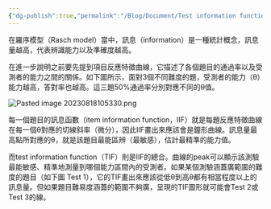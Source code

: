 ```yaml
---
{"dg-publish":true,"permalink":"/Blog/Document/Test information function/","title":"Test information function","tags":["blog","IRT"],"created":"2023-08-18","updated":"2024-03-11T11:54"}
---
```




在羅序模型（Rasch model）當中，訊息（information）是一種統計概念，訊息量越高，代表辨識能力以及準確度越高。

在進一步說明之前要先提到項目反應特徵曲線，它描述了各個題目的通過率以及受測者的能力之間的關係。如下圖所示，面對3個不同難度的題，受測者的能力（θ）能力越高，答對率也越高。這三題50%通過率分別對應不同的θ值。

![Pasted image 20230818105330.png](/img/user/Blog/Document/Pasted%20image%2020230818105330.png)


每一個題目的訊息函數（item information function，IIF）就是每題反應特徵曲線在每一個θ對應的切線斜率（微分），因此IIF畫出來應該會是鐘形曲線。訊息量最高點所對應的θ，就是該題目最能區辨（最敏感），估計最精準的能力值。

而test information function（TIF）則是IIF的總合。曲線的peak可以顯示該測驗最能敏感、精準地測量到哪個能力區間內的受測者。如果某個測驗涵蓋廣範圍的難度的題目（如下圖 Test 1），它的TIF畫出來應該從低θ到高θ都有相當程度以上的訊息量。但如果題目難易度涵蓋的範圍不夠廣，呈現的TIF圖形就可能會Test 2或Test 3的線。

<style> .container {font-family: sans-serif; text-align: center;} .button-wrapper button {z-index: 1;height: 40px; width: 100px; margin: 10px;padding: 5px;} .excalidraw .App-menu_top .buttonList { display: flex;} .excalidraw-wrapper { height: 800px; margin: 50px; position: relative;} :root[dir="ltr"] .excalidraw .layer-ui__wrapper .zen-mode-transition.App-menu_bottom--transition-left {transform: none;} </style><script src="https://cdn.jsdelivr.net/npm/react@17/umd/react.production.min.js"></script><script src="https://cdn.jsdelivr.net/npm/react-dom@17/umd/react-dom.production.min.js"></script><script type="text/javascript" src="https://cdn.jsdelivr.net/npm/@excalidraw/excalidraw@0/dist/excalidraw.production.min.js"></script><div id="ideal_TIFexcalidraw.md1"></div><script>(function(){const InitialData={"type":"excalidraw","version":2,"source":"https://github.com/zsviczian/obsidian-excalidraw-plugin/releases/tag/1.9.16","elements":[{"type":"line","version":128,"versionNonce":375433208,"isDeleted":false,"id":"caYVpTqgPOdlVXi4oaB9h","fillStyle":"hachure","strokeWidth":1,"strokeStyle":"solid","roughness":1,"opacity":100,"angle":0,"x":-266.28515625,"y":-262.53515625,"strokeColor":"#1e1e1e","backgroundColor":"transparent","width":5.684341886080802e-14,"height":363.5859375,"seed":554185608,"groupIds":[],"frameId":null,"roundness":{"type":2},"boundElements":[],"updated":1692327913958,"link":null,"locked":false,"startBinding":null,"endBinding":null,"lastCommittedPoint":null,"startArrowhead":null,"endArrowhead":null,"points":[[0,0],[-5.684341886080802e-14,363.5859375]]},{"type":"line","version":290,"versionNonce":1529371384,"isDeleted":false,"id":"w63VU9EQT1aiVyvNmB16_","fillStyle":"hachure","strokeWidth":1,"strokeStyle":"solid","roughness":1,"opacity":100,"angle":0,"x":158.0546875,"y":101.08870738856955,"strokeColor":"#1e1e1e","backgroundColor":"transparent","width":426.6452915844875,"height":0,"seed":2096687352,"groupIds":[],"frameId":null,"roundness":{"type":2},"boundElements":[],"updated":1692327923525,"link":null,"locked":false,"startBinding":null,"endBinding":null,"lastCommittedPoint":null,"startArrowhead":null,"endArrowhead":null,"points":[[0,0],[-426.6452915844875,0]]},{"type":"text","version":50,"versionNonce":244537016,"isDeleted":false,"id":"yNvue25o","fillStyle":"hachure","strokeWidth":1,"strokeStyle":"solid","roughness":1,"opacity":100,"angle":0,"x":-69.328125,"y":118.30078125,"strokeColor":"#1e1e1e","backgroundColor":"transparent","width":11.219985961914062,"height":25,"seed":1414675448,"groupIds":[],"frameId":null,"roundness":null,"boundElements":[],"updated":1692605283006,"link":null,"locked":false,"fontSize":20,"fontFamily":1,"text":"θ","rawText":"θ","textAlign":"left","verticalAlign":"top","containerId":null,"originalText":"θ","lineHeight":1.25,"baseline":18},{"type":"text","version":108,"versionNonce":1476169928,"isDeleted":false,"id":"EliHJ9jo","fillStyle":"hachure","strokeWidth":1,"strokeStyle":"solid","roughness":1,"opacity":100,"angle":4.71238898038469,"x":-352.296875,"y":-96.40234375,"strokeColor":"#1e1e1e","backgroundColor":"transparent","width":105.21989440917969,"height":25,"seed":1215075576,"groupIds":[],"frameId":null,"roundness":null,"boundElements":[],"updated":1692605283006,"link":null,"locked":false,"fontSize":20,"fontFamily":1,"text":"information","rawText":"information","textAlign":"left","verticalAlign":"top","containerId":null,"originalText":"information","lineHeight":1.25,"baseline":18},{"type":"freedraw","version":402,"versionNonce":857114504,"isDeleted":false,"id":"_1ERetLBmm_2A0KY5L9JL","fillStyle":"hachure","strokeWidth":0.5,"strokeStyle":"solid","roughness":1,"opacity":100,"angle":0,"x":-255.65625,"y":-30.671875,"strokeColor":"#e03131","backgroundColor":"transparent","width":421.30859375,"height":78.7109375,"seed":1988796552,"groupIds":[],"frameId":null,"roundness":null,"boundElements":[],"updated":1692327975279,"link":null,"locked":false,"points":[[0,0],[0.40625,0],[0.8125,-0.41015625],[1.21875,-0.8203125],[1.625,-1.23046875],[2.03125,-1.23046875],[2.84375,-2.05078125],[3.25,-2.05078125],[3.65625,-2.4609375],[5.44921875,-3.0625],[6.26171875,-3.47265625],[8.4609375,-4.671875],[9.2734375,-5.08203125],[11.47265625,-5.68359375],[13.265625,-6.28515625],[14.078125,-6.6953125],[14.484375,-6.6953125],[15.296875,-7.10546875],[15.703125,-7.10546875],[16.921875,-7.515625],[17.328125,-7.92578125],[18.546875,-7.92578125],[18.953125,-8.3359375],[21.55859375,-9.34765625],[22.37109375,-9.7578125],[22.77734375,-9.7578125],[23.18359375,-9.7578125],[23.18359375,-10.16796875],[23.58984375,-10.16796875],[23.99609375,-10.578125],[24.40234375,-10.578125],[25.21484375,-10.98828125],[26.02734375,-11.3984375],[27.8203125,-12.59765625],[28.2265625,-12.59765625],[29.8515625,-13.41796875],[30.2578125,-13.828125],[31.0703125,-14.23828125],[31.8828125,-14.23828125],[32.6953125,-14.6484375],[33.1015625,-15.05859375],[34.3203125,-15.46875],[34.3203125,-15.87890625],[35.9453125,-16.6953125],[36.3515625,-16.6953125],[37.5703125,-17.51171875],[37.9765625,-17.921875],[38.7890625,-18.33203125],[39.6015625,-18.7421875],[40.4140625,-19.15234375],[41.2265625,-19.96875],[42.4453125,-20.7890625],[42.8515625,-21.19921875],[43.2578125,-21.19921875],[44.4765625,-22.01953125],[44.8828125,-22.01953125],[45.2890625,-22.4296875],[46.1015625,-22.83984375],[46.9140625,-23.66015625],[47.7265625,-24.0703125],[48.1328125,-24.48046875],[48.5390625,-24.48046875],[50.73828125,-26.08984375],[51.14453125,-26.08984375],[51.95703125,-26.5],[52.36328125,-26.91015625],[53.17578125,-26.91015625],[53.98828125,-27.3203125],[54.80078125,-27.73046875],[55.61328125,-27.73046875],[57.8125,-28.7421875],[58.21875,-28.7421875],[59.4375,-29.5625],[59.84375,-29.5625],[61.0625,-29.97265625],[61.46875,-29.97265625],[62.28125,-29.97265625],[62.28125,-30.3828125],[63.09375,-30.3828125],[63.5,-30.79296875],[65.125,-31.203125],[66.34375,-32.0234375],[66.75,-32.0234375],[67.5625,-32.43359375],[68.78125,-32.84375],[69.1875,-32.84375],[71.38671875,-33.85546875],[71.79296875,-34.265625],[73.41796875,-35.0859375],[73.82421875,-35.0859375],[76.0234375,-36.09765625],[76.4296875,-36.5078125],[77.6484375,-36.91796875],[79.44140625,-37.51953125],[80.25390625,-37.9296875],[80.66015625,-38.33984375],[82.859375,-38.94140625],[83.265625,-38.94140625],[84.484375,-39.3515625],[84.890625,-39.76171875],[85.703125,-40.171875],[86.109375,-40.171875],[87.734375,-40.9921875],[88.140625,-40.9921875],[90.33984375,-42.19140625],[92.1328125,-43.390625],[92.9453125,-43.80078125],[94.73828125,-44.40234375],[95.55078125,-44.8125],[96.36328125,-45.22265625],[97.58203125,-45.6328125],[97.98828125,-46.04296875],[98.80078125,-46.453125],[100.01953125,-46.86328125],[100.83203125,-47.6796875],[101.64453125,-48.08984375],[102.05078125,-48.5],[102.86328125,-48.5],[103.67578125,-48.91015625],[103.67578125,-49.3203125],[104.48828125,-49.73046875],[105.30078125,-49.73046875],[105.70703125,-50.140625],[106.11328125,-50.55078125],[106.92578125,-50.55078125],[107.33203125,-50.9609375],[109.53125,-51.5625],[110.34375,-51.97265625],[111.5625,-52.3828125],[111.96875,-52.79296875],[112.375,-53.203125],[113.1875,-53.203125],[114,-53.61328125],[114.40625,-54.0234375],[117.01171875,-55.03515625],[117.82421875,-55.4453125],[118.23046875,-55.4453125],[122.8359375,-57.34375],[123.2421875,-57.75390625],[124.0546875,-58.1640625],[124.8671875,-58.57421875],[126.0859375,-58.984375],[126.4921875,-58.984375],[128.1171875,-59.39453125],[128.9296875,-59.8046875],[130.5546875,-60.21484375],[131.3671875,-60.625],[132.5859375,-61.03515625],[134.37890625,-61.63671875],[135.19140625,-61.63671875],[136.00390625,-62.046875],[136.41015625,-62.046875],[137.62890625,-62.8671875],[138.03515625,-62.8671875],[138.84765625,-63.27734375],[139.66015625,-63.27734375],[140.06640625,-63.27734375],[140.06640625,-63.6875],[141.28515625,-64.09765625],[142.09765625,-64.09765625],[143.31640625,-64.5078125],[143.72265625,-64.5078125],[144.94140625,-65.328125],[145.34765625,-65.328125],[146.16015625,-65.328125],[146.97265625,-65.73828125],[147.78515625,-65.73828125],[148.59765625,-66.1484375],[149.81640625,-66.55859375],[150.62890625,-66.55859375],[151.84765625,-66.96875],[152.25390625,-66.96875],[156.453125,-67.37890625],[156.859375,-67.37890625],[159.05859375,-67.37890625],[159.46484375,-67.37890625],[160.68359375,-67.37890625],[161.08984375,-67.37890625],[162.30859375,-67.37890625],[162.71484375,-67.37890625],[163.93359375,-67.37890625],[164.33984375,-67.37890625],[167.92578125,-67.37890625],[168.73828125,-67.37890625],[172.53125,-67.37890625],[173.34375,-67.37890625],[175.54296875,-67.37890625],[177.3359375,-67.37890625],[178.1484375,-67.37890625],[179.3671875,-67.37890625],[179.7734375,-67.37890625],[181.3984375,-67.37890625],[181.8046875,-67.37890625],[183.0234375,-67.37890625],[185.22265625,-67.37890625],[185.62890625,-67.37890625],[186.44140625,-67.37890625],[187.66015625,-67.37890625],[188.87890625,-67.37890625],[189.28515625,-67.37890625],[190.50390625,-67.37890625],[194.703125,-67.37890625],[195.109375,-67.37890625],[198.90234375,-67.37890625],[199.71484375,-67.37890625],[201.5078125,-67.37890625],[201.9140625,-67.37890625],[203.1328125,-67.37890625],[203.5390625,-67.37890625],[203.9453125,-67.37890625],[204.3515625,-67.37890625],[204.7578125,-67.37890625],[205.1640625,-67.37890625],[205.9765625,-67.37890625],[206.3828125,-67.37890625],[207.1953125,-67.37890625],[208.0078125,-67.37890625],[212.20703125,-66.43359375],[212.61328125,-66.43359375],[213.42578125,-66.43359375],[213.83203125,-66.02734375],[215.05078125,-66.02734375],[215.45703125,-66.02734375],[216.26953125,-65.62109375],[217.08203125,-65.62109375],[219.28125,-65.62109375],[219.6875,-65.21484375],[221.3125,-64.80859375],[222.125,-64.80859375],[223.34375,-64.40234375],[223.75,-64.40234375],[225.94921875,-63.8046875],[226.76171875,-63.8046875],[227.57421875,-63.8046875],[229.3671875,-63.20703125],[231.97265625,-63.20703125],[232.78515625,-63.20703125],[237.390625,-62.26171875],[238.203125,-62.26171875],[240.40234375,-61.6640625],[241.21484375,-61.6640625],[242.43359375,-61.6640625],[244.2265625,-61.6640625],[244.6328125,-61.2578125],[245.8515625,-61.2578125],[246.2578125,-61.2578125],[247.4765625,-60.8515625],[247.8828125,-60.8515625],[250.08203125,-60.4453125],[250.48828125,-60.4453125],[252.11328125,-60.4453125],[252.92578125,-60.0390625],[254.14453125,-60.0390625],[254.95703125,-59.6328125],[256.17578125,-59.6328125],[256.58203125,-59.2265625],[257.80078125,-59.2265625],[258.20703125,-58.8203125],[259.83203125,-58.4140625],[260.64453125,-58.0078125],[262.4375,-57.41015625],[266.0234375,-56.21484375],[266.8359375,-55.80859375],[268.62890625,-55.2109375],[269.44140625,-55.2109375],[270.25390625,-54.3984375],[270.66015625,-54.3984375],[274.859375,-52.50390625],[280.65625,-50.1875],[282.28125,-49.375],[284.07421875,-48.1796875],[285.69921875,-47.3671875],[286.10546875,-47.3671875],[288.3046875,-46.36328125],[288.7109375,-46.36328125],[290.3359375,-45.14453125],[291.1484375,-45.14453125],[293.34765625,-43.54296875],[297.140625,-41.6484375],[298.359375,-41.2421875],[299.171875,-40.4296875],[300.796875,-39.6171875],[301.203125,-39.6171875],[302.828125,-39.2109375],[303.234375,-38.8046875],[304.453125,-38.3984375],[305.265625,-37.9921875],[307.46484375,-36.98828125],[308.27734375,-36.98828125],[312.4765625,-35.63671875],[316.26953125,-34.69140625],[317.48828125,-34.28515625],[319.28125,-33.6875],[321.88671875,-32.68359375],[322.69921875,-32.68359375],[326.8984375,-31.33203125],[327.3046875,-31.33203125],[329.09765625,-30.734375],[329.91015625,-30.328125],[330.72265625,-29.921875],[331.53515625,-29.921875],[331.94140625,-29.921875],[333.16015625,-29.515625],[333.56640625,-29.109375],[334.78515625,-29.109375],[335.19140625,-28.703125],[337.390625,-28.10546875],[339.18359375,-28.10546875],[339.99609375,-27.69921875],[340.80859375,-27.29296875],[343.0078125,-26.6953125],[343.4140625,-26.2890625],[345.61328125,-25.69140625],[346.01953125,-25.69140625],[348.625,-25.09375],[349.03125,-24.6875],[351.23046875,-23.68359375],[353.0234375,-23.0859375],[353.8359375,-22.6796875],[355.62890625,-22.08203125],[356.44140625,-21.26953125],[357.25390625,-21.26953125],[357.66015625,-20.86328125],[358.47265625,-20.45703125],[358.87890625,-20.45703125],[360.09765625,-20.05078125],[360.91015625,-19.23828125],[361.72265625,-19.23828125],[362.53515625,-18.83203125],[363.75390625,-18.01953125],[364.56640625,-18.01953125],[365.78515625,-17.20703125],[366.19140625,-17.20703125],[368.796875,-16.203125],[370.58984375,-16.203125],[375.1953125,-14.30859375],[376.98828125,-13.7109375],[378.20703125,-12.8984375],[380,-12.30078125],[381.21875,-11.89453125],[381.625,-11.89453125],[382.03125,-11.89453125],[382.84375,-11.08203125],[384.46875,-10.26953125],[385.28125,-9.86328125],[391.890625,-7.140625],[393.68359375,-6.54296875],[394.90234375,-5.73046875],[395.71484375,-5.73046875],[396.12109375,-5.32421875],[396.93359375,-4.91796875],[396.93359375,-4.51171875],[397.74609375,-4.10546875],[398.15234375,-4.10546875],[398.96484375,-3.69921875],[398.96484375,-3.29296875],[399.77734375,-2.88671875],[400.18359375,-2.88671875],[400.99609375,-2.07421875],[401.40234375,-1.66796875],[402.62109375,-1.26171875],[403.02734375,-0.85546875],[403.43359375,-0.44921875],[404.24609375,-0.04296875],[404.65234375,-0.04296875],[405.05859375,0.36328125],[405.46484375,0.76953125],[406.27734375,1.17578125],[406.68359375,1.58203125],[407.49609375,1.98828125],[407.90234375,1.98828125],[408.30859375,2.39453125],[408.71484375,2.80078125],[409.12109375,3.20703125],[409.52734375,3.61328125],[410.33984375,4.01953125],[411.15234375,4.42578125],[412.37109375,5.23828125],[412.77734375,5.64453125],[413.58984375,6.05078125],[413.58984375,6.45703125],[413.99609375,6.45703125],[414.80859375,7.26953125],[415.21484375,7.26953125],[416.02734375,7.67578125],[416.43359375,8.08203125],[417.24609375,8.48828125],[417.65234375,8.48828125],[418.05859375,8.48828125],[418.46484375,8.48828125],[418.46484375,8.89453125],[418.87109375,8.89453125],[418.87109375,9.30078125],[419.27734375,9.30078125],[420.08984375,10.11328125],[420.90234375,10.92578125],[420.90234375,11.33203125],[421.30859375,11.33203125],[421.30859375,11.33203125]],"lastCommittedPoint":null,"simulatePressure":true,"pressures":[]},{"type":"freedraw","version":724,"versionNonce":1795550344,"isDeleted":false,"id":"VZwp2T_V4XIKv_Rh2lsT8","fillStyle":"hachure","strokeWidth":0.5,"strokeStyle":"solid","roughness":1,"opacity":100,"angle":0,"x":-248.82421875,"y":42.5859375,"strokeColor":"#1971c2","backgroundColor":"transparent","width":379.53515625,"height":157.25390625,"seed":82597512,"groupIds":[],"frameId":null,"roundness":null,"boundElements":[],"updated":1692328012897,"link":null,"locked":false,"points":[[0,0],[0,-0.41015625],[0.8125,-0.41015625],[1.21875,-0.41015625],[2.03125,-0.41015625],[2.4375,-0.41015625],[2.84375,-0.41015625],[3.25,-0.41015625],[4.0625,-0.41015625],[4.875,-0.41015625],[5.28125,-0.41015625],[5.6875,-0.41015625],[6.09375,-0.41015625],[6.5,-0.41015625],[6.90625,-0.41015625],[7.3125,-0.41015625],[7.71875,-0.41015625],[8.125,-0.41015625],[8.53125,-0.8203125],[8.9375,-0.8203125],[9.75,-0.8203125],[10.15625,-0.8203125],[10.5625,-0.8203125],[10.96875,-1.23046875],[11.375,-1.23046875],[11.78125,-1.23046875],[12.1875,-1.23046875],[12.59375,-1.23046875],[13,-1.23046875],[13.8125,-1.640625],[14.625,-1.640625],[15.4375,-1.640625],[16.25,-2.05078125],[17.0625,-2.05078125],[17.46875,-2.05078125],[18.28125,-2.05078125],[18.6875,-2.05078125],[19.90625,-2.05078125],[20.3125,-2.05078125],[21.53125,-2.05078125],[22.34375,-2.4609375],[22.75,-2.4609375],[23.15625,-2.4609375],[23.96875,-2.4609375],[24.375,-2.4609375],[25.1875,-2.4609375],[25.59375,-2.4609375],[26.40625,-2.4609375],[26.8125,-2.4609375],[27.21875,-2.4609375],[27.625,-2.4609375],[28.03125,-2.4609375],[28.4375,-2.4609375],[28.84375,-2.87109375],[29.25,-2.87109375],[30.0625,-2.87109375],[30.46875,-2.87109375],[30.875,-2.87109375],[31.6875,-2.87109375],[32.09375,-2.87109375],[32.90625,-2.87109375],[33.3125,-2.87109375],[34.125,-3.28125],[34.53125,-3.28125],[34.9375,-3.28125],[35.34375,-3.28125],[36.15625,-3.28125],[36.5625,-3.28125],[37.375,-3.69140625],[38.1875,-3.69140625],[39,-3.69140625],[39.8125,-4.1015625],[40.625,-4.1015625],[41.03125,-4.1015625],[41.84375,-4.1015625],[42.25,-4.1015625],[43.0625,-4.51171875],[43.875,-4.921875],[44.28125,-4.921875],[45.09375,-5.33203125],[45.5,-5.33203125],[45.90625,-5.33203125],[46.3125,-5.33203125],[46.71875,-5.33203125],[47.125,-5.7421875],[47.53125,-5.7421875],[47.9375,-6.15234375],[48.34375,-6.15234375],[48.75,-6.15234375],[49.5625,-6.5625],[49.96875,-6.5625],[50.78125,-6.97265625],[51.1875,-6.97265625],[51.59375,-6.97265625],[52,-7.3828125],[52.8125,-7.79296875],[53.21875,-7.79296875],[53.625,-8.203125],[54.03125,-8.203125],[54.4375,-8.61328125],[55.25,-9.0234375],[55.65625,-9.0234375],[55.65625,-9.43359375],[56.0625,-9.84375],[56.46875,-9.84375],[56.46875,-10.25390625],[57.28125,-10.6640625],[57.28125,-11.07421875],[58.09375,-12.30078125],[60.9375,-15.1484375],[61.75,-15.96875],[62.5625,-16.78515625],[62.96875,-17.60546875],[63.375,-18.015625],[63.78125,-18.8359375],[64.1875,-19.24609375],[64.59375,-19.65625],[64.59375,-20.06640625],[65.40625,-21.29296875],[65.8125,-21.703125],[66.21875,-22.5234375],[66.625,-22.93359375],[67.03125,-23.75390625],[67.4375,-23.75390625],[67.84375,-24.57421875],[67.84375,-24.984375],[68.25,-25.39453125],[68.65625,-25.8046875],[68.65625,-26.625],[69.0625,-26.625],[69.0625,-27.03515625],[69.46875,-27.4453125],[69.46875,-27.85546875],[69.875,-28.265625],[69.875,-28.67578125],[70.28125,-29.49609375],[70.28125,-29.90625],[70.6875,-30.31640625],[71.8828125,-32.11328125],[72.2890625,-33.33984375],[72.88671875,-35.13671875],[75.1875,-39.75],[75.1875,-40.16015625],[77.89453125,-45.58984375],[78.4921875,-47.38671875],[78.8984375,-48.203125],[79.3046875,-50.81640625],[80.30859375,-53.0234375],[80.71484375,-53.84375],[81.12109375,-54.66015625],[81.52734375,-55.88671875],[81.93359375,-56.296875],[82.33984375,-57.5234375],[82.33984375,-57.93359375],[82.74609375,-58.75390625],[82.74609375,-59.1640625],[82.74609375,-59.984375],[83.15234375,-60.80078125],[83.15234375,-61.62109375],[83.55859375,-62.4375],[83.55859375,-62.84765625],[83.96484375,-64.07421875],[83.96484375,-64.484375],[84.37109375,-65.3046875],[84.37109375,-66.12109375],[84.77734375,-66.94140625],[85.18359375,-67.7578125],[85.58984375,-68.984375],[85.58984375,-69.39453125],[85.99609375,-71.02734375],[86.40234375,-71.84375],[87.75390625,-76.45703125],[87.75390625,-76.8671875],[88.16015625,-78.09375],[88.56640625,-78.50390625],[88.97265625,-79.73046875],[89.37890625,-80.140625],[89.37890625,-80.9609375],[89.78515625,-81.77734375],[90.3828125,-84.390625],[90.3828125,-84.80078125],[90.7890625,-85.62109375],[91.1953125,-86.03125],[91.1953125,-86.84765625],[91.6015625,-87.2578125],[91.6015625,-88.484375],[92.0078125,-88.89453125],[92.0078125,-89.3046875],[92.0078125,-90.53125],[92.4140625,-90.94140625],[93.01171875,-93.1484375],[93.01171875,-93.55859375],[93.41796875,-95.19140625],[93.82421875,-96.0078125],[93.82421875,-97.234375],[93.82421875,-97.64453125],[94.63671875,-98.87109375],[94.63671875,-99.28125],[94.63671875,-100.1015625],[94.63671875,-100.51171875],[95.44921875,-101.33203125],[95.44921875,-101.7421875],[95.44921875,-102.5625],[95.85546875,-102.97265625],[95.85546875,-103.79296875],[96.26171875,-104.203125],[96.26171875,-105.4296875],[96.66796875,-105.83984375],[96.66796875,-106.25],[96.66796875,-107.0703125],[97.07421875,-107.88671875],[97.07421875,-108.70703125],[97.48046875,-109.5234375],[97.48046875,-110.34375],[97.48046875,-110.75390625],[97.88671875,-111.1640625],[97.88671875,-111.57421875],[97.88671875,-112.39453125],[98.29296875,-112.8046875],[98.29296875,-114.03125],[98.69921875,-114.44140625],[99.10546875,-116.6484375],[99.51171875,-117.46484375],[99.51171875,-118.28515625],[99.91796875,-118.6953125],[99.91796875,-119.10546875],[100.32421875,-119.92578125],[100.73046875,-120.3359375],[100.73046875,-120.74609375],[101.13671875,-121.15625],[101.13671875,-121.56640625],[101.13671875,-121.9765625],[101.13671875,-122.38671875],[101.54296875,-122.38671875],[101.54296875,-122.796875],[101.94921875,-123.6171875],[102.35546875,-124.43359375],[102.76171875,-125.25390625],[103.359375,-127.05078125],[104.36328125,-129.2578125],[104.76953125,-129.66796875],[105.17578125,-130.89453125],[105.58203125,-131.3046875],[105.98828125,-132.125],[105.98828125,-132.53515625],[106.39453125,-133.35546875],[106.80078125,-133.35546875],[106.80078125,-133.765625],[106.80078125,-134.17578125],[107.20703125,-134.17578125],[107.20703125,-134.5859375],[107.61328125,-134.5859375],[107.61328125,-135.40625],[108.01953125,-135.81640625],[108.42578125,-136.2265625],[108.42578125,-136.63671875],[108.83203125,-137.046875],[109.23828125,-137.046875],[109.23828125,-137.45703125],[109.23828125,-137.8671875],[109.64453125,-138.27734375],[110.05078125,-138.27734375],[110.05078125,-138.6875],[110.45703125,-139.09765625],[110.86328125,-139.09765625],[110.86328125,-139.5078125],[111.26953125,-139.91796875],[111.67578125,-140.328125],[112.08203125,-140.328125],[112.08203125,-140.73828125],[112.48828125,-140.73828125],[112.89453125,-141.1484375],[113.30078125,-141.55859375],[113.70703125,-141.55859375],[113.70703125,-141.96875],[114.51953125,-142.37890625],[114.92578125,-142.37890625],[115.33203125,-142.7890625],[115.73828125,-143.19921875],[116.14453125,-143.609375],[116.55078125,-143.609375],[116.95703125,-143.609375],[117.36328125,-144.01953125],[117.76953125,-144.4296875],[118.17578125,-144.4296875],[118.58203125,-144.4296875],[118.58203125,-144.83984375],[118.98828125,-144.83984375],[119.39453125,-145.25],[119.80078125,-145.25],[120.20703125,-145.66015625],[120.61328125,-145.66015625],[121.01953125,-145.66015625],[121.83203125,-146.0703125],[122.23828125,-146.0703125],[123.05078125,-146.48046875],[123.45703125,-146.48046875],[123.86328125,-146.890625],[124.26953125,-146.890625],[124.26953125,-147.30078125],[124.67578125,-147.30078125],[125.48828125,-147.30078125],[126.30078125,-147.7109375],[127.11328125,-147.7109375],[127.51953125,-147.7109375],[127.92578125,-148.12109375],[128.33203125,-148.12109375],[129.14453125,-148.53125],[129.55078125,-148.53125],[130.36328125,-148.53125],[130.76953125,-148.94140625],[132.96875,-149.3515625],[133.375,-149.3515625],[135.57421875,-149.953125],[135.98046875,-149.953125],[136.38671875,-149.953125],[136.38671875,-150.36328125],[136.79296875,-150.36328125],[137.19921875,-150.36328125],[137.60546875,-150.36328125],[138.01171875,-150.36328125],[138.41796875,-150.36328125],[139.63671875,-150.36328125],[140.04296875,-150.36328125],[141.66796875,-150.7734375],[142.48046875,-150.7734375],[144.10546875,-151.59375],[144.51171875,-151.59375],[144.91796875,-151.59375],[145.32421875,-151.59375],[145.73046875,-151.59375],[146.54296875,-151.59375],[146.94921875,-151.1875],[147.35546875,-151.1875],[147.76171875,-151.1875],[148.16796875,-151.1875],[148.57421875,-151.1875],[148.98046875,-151.1875],[149.79296875,-151.1875],[151.41796875,-151.1875],[152.23046875,-151.1875],[153.04296875,-151.1875],[153.44921875,-151.1875],[153.85546875,-151.1875],[154.66796875,-151.1875],[155.07421875,-151.59765625],[159.6796875,-151.59765625],[160.4921875,-152.0078125],[162.69140625,-152.0078125],[163.09765625,-152.0078125],[163.50390625,-152.41796875],[163.91015625,-152.41796875],[164.31640625,-152.41796875],[165.12890625,-152.41796875],[165.53515625,-152.01171875],[165.94140625,-152.01171875],[166.75390625,-152.01171875],[166.75390625,-151.60546875],[167.56640625,-151.60546875],[167.97265625,-151.60546875],[169.19140625,-150.79296875],[169.59765625,-150.79296875],[170.81640625,-150.38671875],[171.62890625,-149.98046875],[172.44140625,-149.57421875],[173.25390625,-149.57421875],[174.47265625,-149.16796875],[174.87890625,-149.16796875],[175.28515625,-149.16796875],[175.69140625,-148.76171875],[176.09765625,-148.76171875],[176.50390625,-148.35546875],[176.91015625,-148.35546875],[177.31640625,-148.35546875],[178.12890625,-147.94921875],[178.53515625,-147.94921875],[178.94140625,-147.94921875],[179.34765625,-147.94921875],[180.16015625,-147.94921875],[180.56640625,-147.94921875],[182.765625,-147.94921875],[183.171875,-147.94921875],[186.18359375,-147.94921875],[186.18359375,-148.359375],[186.58984375,-148.359375],[186.99609375,-148.359375],[187.40234375,-148.359375],[188.21484375,-148.359375],[188.62109375,-148.359375],[189.02734375,-148.76953125],[189.83984375,-148.76953125],[190.24609375,-148.76953125],[190.65234375,-148.76953125],[191.05859375,-148.76953125],[191.46484375,-148.76953125],[191.87109375,-148.76953125],[192.27734375,-148.76953125],[192.68359375,-148.36328125],[193.08984375,-148.36328125],[193.90234375,-147.95703125],[194.30859375,-147.95703125],[194.71484375,-147.55078125],[195.12109375,-147.55078125],[195.52734375,-147.55078125],[195.93359375,-147.55078125],[196.33984375,-147.55078125],[196.74609375,-147.55078125],[197.15234375,-147.14453125],[197.55859375,-146.73828125],[197.96484375,-146.73828125],[198.37109375,-146.33203125],[198.77734375,-146.33203125],[199.18359375,-145.92578125],[199.18359375,-145.51953125],[199.58984375,-145.51953125],[199.99609375,-145.51953125],[199.99609375,-145.11328125],[200.40234375,-145.11328125],[200.80859375,-145.11328125],[201.21484375,-145.11328125],[202.02734375,-144.70703125],[202.83984375,-144.70703125],[203.24609375,-144.70703125],[203.65234375,-144.70703125],[203.65234375,-144.30078125],[204.05859375,-144.30078125],[204.87109375,-144.30078125],[205.27734375,-143.89453125],[205.68359375,-143.89453125],[206.08984375,-143.48828125],[206.90234375,-143.48828125],[206.90234375,-143.08203125],[207.30859375,-142.67578125],[207.71484375,-142.67578125],[208.12109375,-142.67578125],[208.52734375,-142.26953125],[208.52734375,-141.86328125],[209.74609375,-141.05078125],[210.15234375,-140.64453125],[210.55859375,-140.64453125],[210.96484375,-139.83203125],[211.37109375,-139.42578125],[211.77734375,-139.01953125],[211.77734375,-138.61328125],[212.58984375,-137.39453125],[212.58984375,-136.98828125],[213.40234375,-135.76953125],[213.40234375,-135.36328125],[213.80859375,-134.55078125],[214.21484375,-133.73828125],[214.62109375,-133.33203125],[215.02734375,-132.92578125],[215.02734375,-132.51953125],[215.43359375,-131.70703125],[215.43359375,-131.30078125],[215.83984375,-130.48828125],[216.24609375,-130.08203125],[216.84375,-127.8828125],[217.25,-127.0703125],[217.65625,-126.2578125],[218.0625,-125.4453125],[218.66015625,-122.83984375],[219.06640625,-122.02734375],[220.01171875,-117.828125],[220.01171875,-117.421875],[220.95703125,-113.22265625],[221.36328125,-112.81640625],[221.36328125,-112.00390625],[221.76953125,-110.78515625],[221.76953125,-110.37890625],[222.17578125,-109.16015625],[222.17578125,-108.75390625],[222.58203125,-106.5546875],[222.58203125,-105.7421875],[222.98828125,-103.13671875],[222.98828125,-99.34375],[223.39453125,-98.125],[223.39453125,-96.33203125],[223.9921875,-93.7265625],[223.9921875,-93.3203125],[224.58984375,-90.71484375],[224.58984375,-90.30859375],[224.99609375,-88.109375],[224.99609375,-87.703125],[224.99609375,-85.91015625],[225.40234375,-84.69140625],[225.40234375,-84.28515625],[225.80859375,-82.66015625],[226.21484375,-81.84765625],[226.8125,-79.6484375],[226.8125,-78.8359375],[227.625,-77.2109375],[227.625,-75.41796875],[228.03125,-74.19921875],[228.4375,-73.38671875],[228.4375,-72.16796875],[228.84375,-71.35546875],[229.25,-68.75],[229.65625,-67.9375],[231.0078125,-63.33203125],[232.359375,-57.9140625],[232.95703125,-56.12109375],[233.9609375,-53.515625],[234.90625,-49.72265625],[234.90625,-48.91015625],[235.50390625,-47.1171875],[235.91015625,-44.91796875],[236.31640625,-44.10546875],[237.3203125,-41.90625],[237.91796875,-39.30078125],[237.91796875,-38.89453125],[238.32421875,-38.08203125],[238.73046875,-36.86328125],[239.13671875,-36.05078125],[239.54296875,-35.23828125],[239.54296875,-34.83203125],[240.35546875,-33.61328125],[240.35546875,-33.20703125],[241.16796875,-31.98828125],[241.16796875,-31.58203125],[241.57421875,-30.76953125],[241.98046875,-30.36328125],[242.38671875,-29.55078125],[242.38671875,-29.14453125],[242.79296875,-28.73828125],[243.19921875,-28.33203125],[243.60546875,-27.92578125],[243.60546875,-27.51953125],[244.01171875,-27.11328125],[244.41796875,-26.30078125],[244.82421875,-25.48828125],[245.23046875,-25.08203125],[245.63671875,-23.86328125],[246.04296875,-23.45703125],[246.85546875,-22.23828125],[246.85546875,-21.83203125],[247.26171875,-21.01953125],[247.66796875,-20.61328125],[248.07421875,-19.80078125],[248.48046875,-19.80078125],[248.88671875,-18.98828125],[248.88671875,-18.58203125],[249.29296875,-18.17578125],[250.10546875,-16.95703125],[250.51171875,-16.55078125],[251.73046875,-15.33203125],[252.13671875,-14.51953125],[252.94921875,-13.70703125],[253.35546875,-13.30078125],[253.76171875,-12.89453125],[253.76171875,-12.48828125],[254.16796875,-12.08203125],[254.57421875,-11.67578125],[255.38671875,-10.86328125],[255.38671875,-10.45703125],[256.19921875,-10.05078125],[256.60546875,-9.23828125],[257.41796875,-8.42578125],[258.23046875,-7.61328125],[258.23046875,-7.20703125],[259.04296875,-6.39453125],[259.44921875,-5.98828125],[260.26171875,-4.76953125],[260.66796875,-4.36328125],[261.07421875,-3.95703125],[261.88671875,-3.14453125],[262.29296875,-2.73828125],[262.69921875,-2.33203125],[263.10546875,-2.33203125],[263.10546875,-1.92578125],[263.51171875,-1.92578125],[263.91796875,-1.92578125],[263.91796875,-1.51953125],[264.32421875,-1.51953125],[264.73046875,-1.51953125],[265.13671875,-1.11328125],[265.94921875,-0.70703125],[266.35546875,-0.30078125],[266.76171875,-0.30078125],[267.16796875,-0.30078125],[267.57421875,0.10546875],[267.98046875,0.10546875],[268.79296875,0.10546875],[269.19921875,0.51171875],[270.41796875,0.51171875],[271.23046875,0.51171875],[271.63671875,0.51171875],[272.85546875,0.91796875],[273.26171875,0.91796875],[274.48046875,0.91796875],[274.88671875,0.91796875],[279.0859375,1.86328125],[279.4921875,1.86328125],[280.7109375,1.86328125],[281.1171875,1.86328125],[281.9296875,1.86328125],[282.3359375,1.86328125],[282.7421875,1.86328125],[283.5546875,1.86328125],[283.9609375,1.86328125],[284.7734375,1.86328125],[285.1796875,1.86328125],[285.5859375,1.86328125],[285.9921875,1.86328125],[286.8046875,1.86328125],[287.2109375,1.86328125],[288.4296875,1.86328125],[289.6484375,1.86328125],[290.4609375,1.86328125],[290.8671875,1.86328125],[292.0859375,1.86328125],[292.4921875,2.26953125],[294.1171875,2.26953125],[294.5234375,2.26953125],[296.72265625,2.26953125],[297.94140625,2.26953125],[298.34765625,2.26953125],[299.16015625,2.26953125],[299.97265625,2.26953125],[300.37890625,2.26953125],[300.78515625,2.26953125],[301.19140625,2.26953125],[302.00390625,2.26953125],[302.41015625,2.26953125],[303.22265625,2.26953125],[303.62890625,2.26953125],[304.44140625,2.26953125],[304.84765625,2.26953125],[305.66015625,2.26953125],[306.06640625,2.26953125],[306.47265625,2.26953125],[308.09765625,2.26953125],[309.31640625,2.26953125],[309.72265625,2.26953125],[310.94140625,2.26953125],[311.34765625,2.26953125],[311.75390625,2.26953125],[312.56640625,2.67578125],[312.97265625,2.67578125],[313.78515625,2.67578125],[314.19140625,2.67578125],[315.41015625,2.67578125],[315.81640625,3.08203125],[317.03515625,3.08203125],[317.84765625,3.08203125],[318.66015625,3.08203125],[322.453125,3.08203125],[323.265625,3.08203125],[323.671875,3.08203125],[324.078125,3.08203125],[324.484375,3.08203125],[324.890625,3.08203125],[326.109375,3.08203125],[326.515625,3.08203125],[327.328125,3.08203125],[328.546875,3.08203125],[329.359375,3.08203125],[330.578125,3.08203125],[331.390625,3.08203125],[332.609375,3.08203125],[333.015625,3.08203125],[333.828125,3.08203125],[334.234375,3.08203125],[335.046875,3.08203125],[335.453125,3.08203125],[336.265625,3.08203125],[336.671875,3.08203125],[337.484375,3.08203125],[337.890625,3.08203125],[338.703125,3.08203125],[339.109375,3.08203125],[339.921875,3.08203125],[340.328125,3.08203125],[341.546875,3.08203125],[341.953125,3.08203125],[344.15234375,3.6796875],[344.55859375,3.6796875],[350.76171875,4.8359375],[351.57421875,4.8359375],[354.1796875,4.8359375],[355.97265625,4.8359375],[357.19140625,4.8359375],[358.00390625,4.8359375],[359.62890625,4.8359375],[360.03515625,4.8359375],[360.84765625,4.8359375],[361.25390625,4.8359375],[361.66015625,4.8359375],[362.06640625,4.8359375],[362.47265625,4.8359375],[362.87890625,4.8359375],[363.69140625,4.8359375],[364.09765625,4.8359375],[365.31640625,4.8359375],[366.12890625,4.8359375],[367.34765625,4.8359375],[367.75390625,4.8359375],[368.56640625,4.8359375],[368.97265625,4.8359375],[369.78515625,4.8359375],[370.19140625,4.8359375],[370.59765625,4.8359375],[371.41015625,4.8359375],[371.41015625,4.42578125],[371.81640625,4.42578125],[372.22265625,4.42578125],[372.62890625,4.42578125],[373.03515625,4.42578125],[373.44140625,4.42578125],[373.84765625,4.42578125],[374.25390625,4.42578125],[375.06640625,4.42578125],[375.47265625,4.42578125],[375.87890625,4.42578125],[376.69140625,4.42578125],[377.50390625,4.42578125],[377.91015625,4.42578125],[378.72265625,4.42578125],[379.12890625,4.42578125],[379.53515625,4.42578125],[379.53515625,4.42578125]],"lastCommittedPoint":null,"simulatePressure":true,"pressures":[]},{"type":"freedraw","version":549,"versionNonce":1427010296,"isDeleted":false,"id":"rr6hGzG1d6Tph-zNeYsWI","fillStyle":"hachure","strokeWidth":0.5,"strokeStyle":"solid","roughness":1,"opacity":100,"angle":0,"x":-219.9921875,"y":44.01171875,"strokeColor":"#f08c00","backgroundColor":"transparent","width":380.42578125,"height":160.921875,"seed":866589576,"groupIds":[],"frameId":null,"roundness":null,"boundElements":[],"updated":1692328070767,"link":null,"locked":false,"points":[[0,0],[0,-0.41015625],[0.40625,-0.41015625],[0.8125,-0.41015625],[0.8125,-0.8203125],[1.21875,-0.8203125],[1.625,-0.8203125],[2.03125,-0.8203125],[3.25,-1.23046875],[3.65625,-1.23046875],[5.85546875,-1.640625],[6.26171875,-2.05078125],[10.8671875,-3],[11.6796875,-3.41015625],[17.265625,-4.359375],[18.078125,-4.359375],[22.68359375,-4.359375],[23.49609375,-4.359375],[23.90234375,-4.359375],[24.30859375,-4.359375],[25.12109375,-4.359375],[25.93359375,-4.359375],[30.1328125,-5.30859375],[31.92578125,-5.30859375],[39.515625,-5.30859375],[40.328125,-5.30859375],[48.12890625,-6.609375],[50.734375,-6.609375],[51.546875,-6.609375],[51.953125,-6.609375],[52.359375,-6.609375],[52.765625,-6.609375],[53.171875,-6.609375],[53.984375,-6.609375],[54.390625,-6.609375],[56.015625,-6.609375],[56.828125,-7.01953125],[57.234375,-7.01953125],[58.046875,-7.01953125],[58.453125,-7.01953125],[59.265625,-7.01953125],[59.671875,-7.01953125],[60.484375,-7.01953125],[60.890625,-7.01953125],[61.703125,-7.01953125],[62.109375,-7.01953125],[62.515625,-7.01953125],[63.328125,-7.01953125],[63.734375,-7.01953125],[64.140625,-7.01953125],[64.953125,-7.01953125],[65.359375,-7.01953125],[65.765625,-7.01953125],[66.171875,-6.61328125],[66.578125,-6.61328125],[68.203125,-6.20703125],[68.609375,-6.20703125],[69.828125,-6.20703125],[70.234375,-6.20703125],[70.640625,-6.20703125],[71.046875,-6.20703125],[71.453125,-6.20703125],[71.859375,-6.20703125],[72.265625,-6.20703125],[73.078125,-6.20703125],[73.484375,-6.20703125],[74.296875,-6.20703125],[75.109375,-6.20703125],[75.921875,-6.20703125],[76.328125,-6.20703125],[77.546875,-6.20703125],[77.953125,-6.20703125],[78.765625,-6.20703125],[79.171875,-6.20703125],[79.578125,-6.20703125],[79.984375,-6.20703125],[80.796875,-6.20703125],[81.203125,-6.20703125],[81.609375,-6.20703125],[82.421875,-6.20703125],[83.234375,-6.20703125],[83.640625,-6.20703125],[84.046875,-6.20703125],[84.859375,-6.20703125],[85.265625,-6.6171875],[86.484375,-6.6171875],[87.296875,-6.6171875],[89.90234375,-6.6171875],[90.30859375,-6.6171875],[91.12109375,-7.02734375],[91.52734375,-7.02734375],[91.93359375,-7.02734375],[92.33984375,-7.02734375],[93.15234375,-7.02734375],[93.55859375,-7.02734375],[93.96484375,-7.02734375],[94.37109375,-7.02734375],[95.18359375,-7.02734375],[95.58984375,-7.02734375],[96.40234375,-7.02734375],[96.80859375,-7.02734375],[97.62109375,-7.02734375],[98.43359375,-7.02734375],[100.6328125,-7.02734375],[101.0390625,-7.02734375],[101.8515625,-7.02734375],[102.2578125,-7.02734375],[102.6640625,-7.02734375],[103.0703125,-7.02734375],[103.4765625,-7.02734375],[103.8828125,-7.02734375],[104.6953125,-7.02734375],[105.5078125,-7.02734375],[107.70703125,-7.02734375],[108.11328125,-7.02734375],[109.33203125,-7.02734375],[109.73828125,-7.02734375],[110.55078125,-7.02734375],[110.95703125,-7.02734375],[111.76953125,-7.02734375],[112.58203125,-7.4375],[113.39453125,-7.4375],[113.80078125,-7.4375],[114.61328125,-7.4375],[115.83203125,-7.4375],[116.23828125,-7.4375],[117.05078125,-7.84765625],[117.45703125,-7.84765625],[118.26953125,-7.84765625],[118.67578125,-7.84765625],[119.08203125,-7.84765625],[119.89453125,-7.84765625],[120.30078125,-7.84765625],[121.11328125,-7.84765625],[121.51953125,-7.84765625],[121.92578125,-8.2578125],[122.33203125,-8.2578125],[123.55078125,-8.2578125],[124.36328125,-8.66796875],[125.17578125,-8.66796875],[125.58203125,-8.66796875],[126.39453125,-8.66796875],[126.80078125,-9.078125],[127.20703125,-9.078125],[127.61328125,-9.48828125],[128.01953125,-9.48828125],[128.83203125,-9.8984375],[129.23828125,-10.30859375],[130.05078125,-11.12890625],[130.45703125,-11.5390625],[131.67578125,-12.359375],[132.48828125,-13.17578125],[133.30078125,-13.99609375],[133.70703125,-14.8125],[134.11328125,-15.22265625],[134.92578125,-16.04296875],[135.33203125,-16.453125],[136.14453125,-18.0859375],[136.95703125,-18.90234375],[136.95703125,-19.72265625],[137.36328125,-20.1328125],[137.76953125,-21.359375],[138.17578125,-21.76953125],[138.58203125,-22.99609375],[138.58203125,-23.40625],[138.98828125,-24.2265625],[138.98828125,-24.63671875],[139.39453125,-26.26953125],[139.39453125,-28.06640625],[139.39453125,-28.88671875],[139.9921875,-30.68359375],[139.9921875,-32.890625],[139.9921875,-33.30078125],[139.9921875,-35.5078125],[139.9921875,-36.32421875],[139.9921875,-38.53125],[139.9921875,-39.34765625],[139.9921875,-43.5546875],[139.9921875,-49.35546875],[139.9921875,-51.96875],[140.9375,-55.765625],[140.9375,-57.5625],[142.48046875,-63.15625],[142.48046875,-63.97265625],[143.63671875,-71.5703125],[145.953125,-77.37109375],[146.765625,-79.00390625],[146.765625,-82.80078125],[147.76953125,-85.41796875],[148.17578125,-88.8515625],[148.58203125,-89.26171875],[148.58203125,-90.078125],[148.58203125,-90.8984375],[148.98828125,-91.30859375],[149.5859375,-93.515625],[150.18359375,-95.3125],[150.18359375,-96.5390625],[150.58984375,-97.35546875],[151.1875,-99.5625],[151.59375,-99.97265625],[151.59375,-101.19921875],[152,-102.015625],[152.40625,-103.2421875],[152.40625,-103.65234375],[153.21875,-105.28515625],[153.21875,-105.6953125],[153.21875,-106.10546875],[154.03125,-107.33203125],[154.03125,-107.7421875],[154.84375,-108.96875],[155.25,-109.78515625],[155.25,-110.60546875],[155.65625,-111.015625],[156.0625,-111.8359375],[156.46875,-112.65234375],[157.28125,-114.28515625],[157.28125,-114.6953125],[158.28515625,-116.90234375],[158.28515625,-117.3125],[158.69140625,-118.1328125],[159.09765625,-118.54296875],[159.50390625,-119.36328125],[159.50390625,-119.7734375],[159.91015625,-120.59375],[160.5078125,-122.390625],[160.9140625,-123.2109375],[161.3203125,-124.02734375],[162.32421875,-126.640625],[162.73046875,-127.05078125],[163.54296875,-128.68359375],[163.94921875,-129.09375],[164.546875,-130.890625],[165.359375,-131.70703125],[165.359375,-132.1171875],[166.171875,-132.9375],[166.578125,-133.7578125],[166.578125,-134.16796875],[166.984375,-134.16796875],[167.390625,-134.98828125],[167.390625,-135.3984375],[167.796875,-135.80859375],[168.203125,-136.21875],[168.609375,-136.62890625],[168.609375,-137.0390625],[169.015625,-137.44921875],[169.015625,-137.859375],[169.828125,-138.6796875],[170.234375,-139.08984375],[171.046875,-140.31640625],[171.046875,-141.1328125],[171.859375,-142.359375],[172.265625,-143.17578125],[172.671875,-143.99609375],[173.484375,-144.40625],[173.890625,-146.0390625],[173.890625,-146.44921875],[174.703125,-147.26953125],[174.703125,-147.6796875],[175.109375,-148.08984375],[175.109375,-148.5],[175.109375,-148.91015625],[175.515625,-148.91015625],[175.515625,-149.3203125],[175.921875,-149.3203125],[175.921875,-149.73046875],[176.328125,-150.140625],[176.734375,-150.55078125],[177.546875,-151.37109375],[177.953125,-152.19140625],[178.359375,-152.19140625],[178.765625,-152.6015625],[178.765625,-153.01171875],[179.171875,-153.01171875],[179.171875,-153.421875],[179.578125,-153.421875],[179.578125,-153.83203125],[180.390625,-154.65234375],[180.796875,-155.0625],[180.796875,-155.47265625],[181.203125,-155.47265625],[181.609375,-155.8828125],[182.015625,-156.29296875],[182.421875,-156.29296875],[182.828125,-156.703125],[183.234375,-156.703125],[183.234375,-157.11328125],[183.640625,-157.11328125],[184.046875,-157.11328125],[184.453125,-157.5234375],[184.859375,-157.5234375],[185.265625,-157.5234375],[185.265625,-157.93359375],[185.671875,-157.93359375],[186.078125,-157.93359375],[186.484375,-157.93359375],[186.890625,-157.93359375],[187.703125,-157.93359375],[188.109375,-158.34375],[188.515625,-158.34375],[188.921875,-158.34375],[189.328125,-158.75390625],[189.734375,-158.75390625],[190.953125,-158.75390625],[191.359375,-159.1640625],[192.171875,-159.1640625],[192.578125,-159.1640625],[192.984375,-159.1640625],[194.203125,-159.57421875],[194.609375,-159.984375],[196.234375,-159.984375],[200.02734375,-159.984375],[202.6328125,-159.984375],[203.0390625,-159.984375],[203.8515625,-160.39453125],[204.2578125,-160.39453125],[205.0703125,-160.39453125],[205.4765625,-160.39453125],[206.2890625,-160.39453125],[206.6953125,-160.39453125],[207.5078125,-160.39453125],[207.9140625,-160.39453125],[208.7265625,-160.39453125],[209.1328125,-160.39453125],[210.3515625,-160.39453125],[210.7578125,-160.39453125],[211.5703125,-160.39453125],[211.9765625,-160.39453125],[212.3828125,-160.39453125],[213.6015625,-160.39453125],[214.0078125,-160.39453125],[218.61328125,-160.39453125],[219.42578125,-160.39453125],[224.03125,-160.39453125],[224.4375,-160.39453125],[229.04296875,-160.39453125],[230.8359375,-160.39453125],[231.6484375,-160.39453125],[232.4609375,-160.39453125],[233.2734375,-160.39453125],[234.0859375,-160.39453125],[234.4921875,-159.98828125],[234.8984375,-159.98828125],[236.1171875,-159.98828125],[236.9296875,-159.98828125],[237.3359375,-159.98828125],[238.1484375,-159.98828125],[239.94140625,-158.79296875],[240.75390625,-158.79296875],[241.56640625,-158.79296875],[242.78515625,-157.98046875],[243.19140625,-157.98046875],[244.00390625,-157.98046875],[244.41015625,-157.98046875],[244.81640625,-157.57421875],[245.22265625,-157.57421875],[246.03515625,-157.57421875],[247.25390625,-157.57421875],[248.06640625,-157.57421875],[250.265625,-157.57421875],[251.078125,-157.57421875],[253.27734375,-157.57421875],[253.68359375,-157.57421875],[254.90234375,-157.57421875],[255.30859375,-157.57421875],[255.71484375,-157.57421875],[256.93359375,-157.57421875],[257.74609375,-157.57421875],[259.37109375,-157.57421875],[261.1640625,-157.57421875],[267.7734375,-157.57421875],[269.56640625,-157.57421875],[270.78515625,-157.57421875],[271.19140625,-157.57421875],[271.19140625,-157.16796875],[271.59765625,-157.16796875],[272.00390625,-156.76171875],[272.41015625,-156.76171875],[272.81640625,-156.35546875],[273.22265625,-155.94921875],[273.62890625,-155.54296875],[274.44140625,-155.13671875],[274.84765625,-154.32421875],[275.25390625,-153.51171875],[275.66015625,-152.69921875],[276.47265625,-151.48046875],[276.87890625,-151.07421875],[277.8828125,-148.875],[278.2890625,-148.46875],[279.640625,-143.86328125],[280.23828125,-142.0703125],[282.5390625,-137.46484375],[283.6953125,-131.66796875],[284.5078125,-129.0625],[287.10546875,-121.26171875],[291.25,-107.6640625],[292.79296875,-102.078125],[295.59375,-92.27734375],[296.5390625,-88.484375],[298.53515625,-76.890625],[299.48046875,-73.09765625],[302.67578125,-63.50390625],[302.67578125,-59.7109375],[305.58984375,-52.12109375],[306.74609375,-46.32421875],[307.34375,-43.71875],[308.2890625,-39.92578125],[308.6953125,-39.11328125],[309.640625,-34.9140625],[310.046875,-34.1015625],[310.64453125,-31.90234375],[311.2421875,-30.109375],[311.6484375,-29.296875],[311.6484375,-28.484375],[312.0546875,-27.671875],[312.0546875,-27.265625],[312.4609375,-26.453125],[312.4609375,-26.046875],[313.2734375,-24.828125],[313.2734375,-24.421875],[313.87109375,-22.62890625],[314.68359375,-21.41015625],[315.08984375,-20.59765625],[315.08984375,-20.19140625],[315.08984375,-19.78515625],[315.49609375,-18.97265625],[315.90234375,-18.97265625],[315.90234375,-18.16015625],[316.30859375,-17.34765625],[316.71484375,-16.94140625],[317.12109375,-16.53515625],[317.12109375,-16.12890625],[317.52734375,-15.72265625],[317.93359375,-15.31640625],[317.93359375,-14.50390625],[318.33984375,-14.50390625],[318.33984375,-14.09765625],[318.74609375,-13.69140625],[319.15234375,-13.28515625],[319.96484375,-12.87890625],[319.96484375,-12.47265625],[320.37109375,-12.06640625],[320.77734375,-12.06640625],[320.77734375,-11.66015625],[321.18359375,-11.66015625],[321.58984375,-11.25390625],[321.99609375,-10.84765625],[322.40234375,-10.84765625],[322.80859375,-10.44140625],[323.21484375,-10.03515625],[323.62109375,-9.62890625],[324.02734375,-9.62890625],[324.43359375,-9.22265625],[324.83984375,-9.22265625],[325.65234375,-8.81640625],[325.65234375,-8.41015625],[326.46484375,-8.41015625],[326.46484375,-8.00390625],[326.87109375,-8.00390625],[327.68359375,-7.59765625],[327.68359375,-7.19140625],[328.49609375,-6.78515625],[328.90234375,-6.78515625],[329.30859375,-6.37890625],[329.71484375,-6.37890625],[330.12109375,-5.97265625],[330.52734375,-5.56640625],[330.93359375,-5.56640625],[331.33984375,-5.56640625],[331.74609375,-5.16015625],[332.15234375,-5.16015625],[332.55859375,-4.75390625],[332.96484375,-4.75390625],[333.37109375,-4.34765625],[333.77734375,-4.34765625],[334.18359375,-4.34765625],[334.58984375,-3.94140625],[335.40234375,-3.94140625],[335.80859375,-3.53515625],[336.62109375,-3.12890625],[337.02734375,-3.12890625],[337.43359375,-3.12890625],[338.65234375,-2.72265625],[338.65234375,-2.31640625],[339.46484375,-2.31640625],[339.87109375,-1.91015625],[341.08984375,-1.91015625],[341.49609375,-1.91015625],[341.90234375,-1.50390625],[342.30859375,-1.50390625],[342.71484375,-1.50390625],[343.12109375,-1.50390625],[343.93359375,-1.50390625],[344.33984375,-1.50390625],[345.15234375,-1.50390625],[345.55859375,-1.50390625],[346.77734375,-1.50390625],[347.58984375,-1.50390625],[349.7890625,-1.50390625],[351.58203125,-1.50390625],[352.80078125,-1.50390625],[353.20703125,-1.50390625],[353.61328125,-1.50390625],[354.01953125,-1.50390625],[354.42578125,-1.50390625],[354.83203125,-1.50390625],[355.64453125,-1.50390625],[356.05078125,-1.50390625],[356.86328125,-1.50390625],[357.26953125,-1.50390625],[358.08203125,-1.50390625],[358.48828125,-1.50390625],[359.30078125,-1.50390625],[360.11328125,-1.50390625],[361.33203125,-1.50390625],[361.73828125,-1.50390625],[363.36328125,-1.09765625],[364.98828125,-1.09765625],[365.39453125,-1.09765625],[366.20703125,-1.09765625],[366.61328125,-1.09765625],[367.42578125,-1.09765625],[367.83203125,-1.09765625],[368.23828125,-1.09765625],[368.64453125,-1.09765625],[369.05078125,-0.69140625],[369.45703125,-0.69140625],[370.26953125,-0.69140625],[370.26953125,-0.28515625],[371.08203125,-0.28515625],[371.48828125,-0.28515625],[372.30078125,0.12109375],[372.70703125,0.12109375],[373.51953125,0.12109375],[373.92578125,0.52734375],[374.73828125,0.52734375],[375.14453125,0.52734375],[375.95703125,0.52734375],[376.36328125,0.52734375],[377.17578125,0.52734375],[377.58203125,0.52734375],[377.98828125,0.52734375],[378.39453125,0.52734375],[378.80078125,0.52734375],[379.20703125,0.52734375],[380.01953125,0.52734375],[380.42578125,0.52734375],[380.42578125,0.52734375]],"lastCommittedPoint":null,"simulatePressure":true,"pressures":[]},{"type":"freedraw","version":31,"versionNonce":238527112,"isDeleted":false,"id":"cAe2pkANuURDEhFQFa5qT","fillStyle":"hachure","strokeWidth":0.5,"strokeStyle":"solid","roughness":1,"opacity":100,"angle":0,"x":33.6640625,"y":-272.36328125,"strokeColor":"#e03131","backgroundColor":"transparent","width":50.9453125,"height":1.5625,"seed":1505055736,"groupIds":[],"frameId":null,"roundness":null,"boundElements":[],"updated":1692328143333,"link":null,"locked":false,"points":[[0,0],[0.40625,0],[0.8125,0],[1.21875,0.40625],[1.625,0.40625],[2.4375,0.40625],[2.84375,0.40625],[3.65625,0.40625],[4.0625,0.40625],[4.46875,0.40625],[5.28125,0.40625],[5.6875,-0.00390625],[7.88671875,-0.00390625],[14.49609375,-0.00390625],[16.2890625,-0.00390625],[17.1015625,-0.00390625],[23.3046875,-0.00390625],[27.09765625,-0.00390625],[28.72265625,0.40234375],[32.515625,0.40234375],[40.10546875,0.40234375],[41.8984375,0.40234375],[42.7109375,0.40234375],[49.3203125,1.55859375],[50.5390625,1.55859375],[50.9453125,1.55859375],[50.9453125,1.55859375]],"lastCommittedPoint":null,"simulatePressure":true,"pressures":[]},{"type":"freedraw","version":50,"versionNonce":1292279944,"isDeleted":false,"id":"ZyWy66Po_8PrbiFYEmwkZ","fillStyle":"hachure","strokeWidth":0.5,"strokeStyle":"solid","roughness":1,"opacity":100,"angle":0,"x":33.2578125,"y":-235.91796875,"strokeColor":"#1971c2","backgroundColor":"transparent","width":45.546875,"height":2.375,"seed":180388344,"groupIds":[],"frameId":null,"roundness":null,"boundElements":[],"updated":1692328148292,"link":null,"locked":false,"points":[[0,0],[0.40625,0],[0.40625,-0.41015625],[1.21875,-0.41015625],[2.03125,-0.41015625],[6.63671875,-1.359375],[7.44921875,-1.359375],[14.05859375,-1.359375],[15.8515625,-1.359375],[17.0703125,-1.359375],[17.4765625,-1.359375],[18.2890625,-1.359375],[19.1015625,-1.359375],[20.3203125,-1.359375],[20.7265625,-0.953125],[21.9453125,-0.953125],[22.3515625,-0.953125],[24.55078125,-0.953125],[24.95703125,-0.953125],[25.36328125,-0.953125],[25.76953125,-0.953125],[26.17578125,-0.953125],[26.58203125,-0.953125],[27.39453125,-0.953125],[27.80078125,-0.953125],[28.20703125,-0.953125],[29.01953125,-0.953125],[29.83203125,-0.953125],[32.4375,-1.5546875],[33.25,-1.5546875],[39.453125,-1.5546875],[39.859375,-1.96484375],[41.078125,-1.96484375],[41.484375,-1.96484375],[41.890625,-1.96484375],[42.296875,-1.96484375],[42.703125,-1.96484375],[43.109375,-1.96484375],[43.515625,-1.96484375],[43.921875,-1.96484375],[44.328125,-1.96484375],[44.734375,-1.96484375],[44.734375,-2.375],[45.140625,-2.375],[45.546875,-2.375],[45.546875,-2.375]],"lastCommittedPoint":null,"simulatePressure":true,"pressures":[]},{"type":"freedraw","version":109,"versionNonce":1250848504,"isDeleted":false,"id":"hgF1W3vF_l5ebGIKBZH6_","fillStyle":"hachure","strokeWidth":0.5,"strokeStyle":"solid","roughness":1,"opacity":100,"angle":0,"x":36.28125,"y":-197.8125,"strokeColor":"#f08c00","backgroundColor":"transparent","width":50.421875,"height":3.0625,"seed":293745288,"groupIds":[],"frameId":null,"roundness":null,"boundElements":[],"updated":1692328152242,"link":null,"locked":false,"points":[[0,0],[0,-0.41015625],[0.40625,-0.41015625],[0.8125,-0.41015625],[1.21875,-0.41015625],[2.84375,-1.23046875],[3.65625,-1.23046875],[5.28125,-1.640625],[7.07421875,-2.2421875],[13.68359375,-2.2421875],[14.49609375,-2.2421875],[22.0859375,-2.2421875],[23.87890625,-2.2421875],[27.671875,-2.2421875],[28.890625,-2.2421875],[29.703125,-2.2421875],[30.109375,-2.2421875],[30.515625,-2.2421875],[30.921875,-2.2421875],[31.328125,-2.2421875],[31.734375,-2.65234375],[32.140625,-2.65234375],[32.546875,-2.65234375],[32.953125,-2.65234375],[33.359375,-2.65234375],[34.578125,-2.65234375],[35.390625,-2.65234375],[36.609375,-2.65234375],[37.015625,-2.65234375],[37.421875,-2.65234375],[37.828125,-2.65234375],[38.234375,-2.65234375],[38.640625,-2.65234375],[39.046875,-2.65234375],[39.453125,-2.65234375],[39.859375,-3.0625],[40.671875,-3.0625],[41.078125,-3.0625],[41.484375,-3.0625],[41.890625,-3.0625],[42.296875,-3.0625],[42.703125,-3.0625],[43.109375,-3.0625],[43.515625,-3.0625],[43.921875,-3.0625],[44.328125,-3.0625],[44.734375,-3.0625],[45.140625,-3.0625],[45.546875,-3.0625],[46.359375,-3.0625],[46.765625,-3.0625],[47.171875,-3.0625],[47.578125,-3.0625],[47.578125,-2.65625],[47.984375,-2.65625],[48.390625,-2.65625],[48.796875,-2.65625],[49.203125,-2.65625],[49.609375,-2.65625],[50.015625,-2.65625],[50.421875,-2.65625],[50.421875,-2.65625]],"lastCommittedPoint":null,"simulatePressure":true,"pressures":[]},{"type":"text","version":9,"versionNonce":543670200,"isDeleted":false,"id":"sa0MO0tX","fillStyle":"hachure","strokeWidth":0.5,"strokeStyle":"solid","roughness":1,"opacity":100,"angle":0,"x":98.4296875,"y":-284.0859375,"strokeColor":"#e03131","backgroundColor":"transparent","width":64.59994506835938,"height":25,"seed":122235128,"groupIds":[],"frameId":null,"roundness":null,"boundElements":[],"updated":1692605283006,"link":null,"locked":false,"fontSize":20,"fontFamily":1,"text":"Test 1","rawText":"Test 1","textAlign":"left","verticalAlign":"top","containerId":null,"originalText":"Test 1","lineHeight":1.25,"baseline":18},{"type":"text","version":45,"versionNonce":1254045640,"isDeleted":false,"id":"6anttSl6","fillStyle":"hachure","strokeWidth":0.5,"strokeStyle":"solid","roughness":1,"opacity":100,"angle":0,"x":103.16487121582031,"y":-249.60546875,"strokeColor":"#1971c2","backgroundColor":"transparent","width":73.41993713378906,"height":25,"seed":1213263096,"groupIds":[],"frameId":null,"roundness":null,"boundElements":[],"updated":1692605283007,"link":null,"locked":false,"fontSize":20,"fontFamily":1,"text":"Test 2","rawText":"Test 2","textAlign":"left","verticalAlign":"top","containerId":null,"originalText":"Test 2","lineHeight":1.25,"baseline":18},{"type":"text","version":58,"versionNonce":768018616,"isDeleted":false,"id":"uo6iGpaO","fillStyle":"hachure","strokeWidth":0.5,"strokeStyle":"solid","roughness":1,"opacity":100,"angle":0,"x":104.38362121582031,"y":-211.84375,"strokeColor":"#f08c00","backgroundColor":"transparent","width":72.79994201660156,"height":25,"seed":192507272,"groupIds":[],"frameId":null,"roundness":null,"boundElements":[],"updated":1692605283007,"link":null,"locked":false,"fontSize":20,"fontFamily":1,"text":"Test 3","rawText":"Test 3","textAlign":"left","verticalAlign":"top","containerId":null,"originalText":"Test 3","lineHeight":1.25,"baseline":18}],"appState":{"theme":"light","viewBackgroundColor":"#ffffff","currentItemStrokeColor":"#f08c00","currentItemBackgroundColor":"transparent","currentItemFillStyle":"hachure","currentItemStrokeWidth":0.5,"currentItemStrokeStyle":"solid","currentItemRoughness":1,"currentItemOpacity":100,"currentItemFontFamily":1,"currentItemFontSize":20,"currentItemTextAlign":"left","currentItemStartArrowhead":null,"currentItemEndArrowhead":"arrow","scrollX":533.2516822814941,"scrollY":334.142578125,"zoom":{"value":2},"currentItemRoundness":"round","gridSize":null,"currentStrokeOptions":null,"previousGridSize":null,"frameRendering":{"enabled":true,"clip":true,"name":true,"outline":true}},"files":{}};InitialData.scrollToContent=true;App=()=>{const e=React.useRef(null),t=React.useRef(null),[n,i]=React.useState({width:void 0,height:void 0});return React.useEffect(()=>{i({width:t.current.getBoundingClientRect().width,height:t.current.getBoundingClientRect().height});const e=()=>{i({width:t.current.getBoundingClientRect().width,height:t.current.getBoundingClientRect().height})};return window.addEventListener("resize",e),()=>window.removeEventListener("resize",e)},[t]),React.createElement(React.Fragment,null,React.createElement("div",{className:"excalidraw-wrapper",ref:t},React.createElement(ExcalidrawLib.Excalidraw,{ref:e,width:n.width,height:n.height,initialData:InitialData,viewModeEnabled:!0,zenModeEnabled:!0,gridModeEnabled:!1})))},excalidrawWrapper=document.getElementById("ideal_TIFexcalidraw.md1");ReactDOM.render(React.createElement(App),excalidrawWrapper);})();</script>